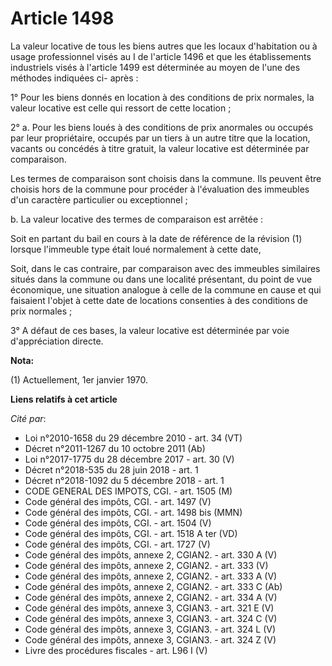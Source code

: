 # Article 1498

La valeur locative de tous les biens autres que les locaux d'habitation ou à usage professionnel visés au I de l'article 1496
et que les établissements industriels visés à l'article 1499 est déterminée au moyen de l'une des méthodes indiquées ci-
après :

1° Pour les biens donnés en location à des conditions de prix normales, la valeur locative est celle qui ressort de cette
location ;

2° a. Pour les biens loués à des conditions de prix anormales ou occupés par leur propriétaire, occupés par un tiers à un
autre titre que la location, vacants ou concédés à titre gratuit, la valeur locative est déterminée par comparaison.

Les termes de comparaison sont choisis dans la commune. Ils peuvent être choisis hors de la commune pour procéder à
l'évaluation des immeubles d'un caractère particulier ou exceptionnel ;

b. La valeur locative des termes de comparaison est arrêtée :

Soit en partant du bail en cours à la date de référence de la révision (1) lorsque l'immeuble type était loué normalement à
cette date,

Soit, dans le cas contraire, par comparaison avec des immeubles similaires situés dans la commune ou dans une localité
présentant, du point de vue économique, une situation analogue à celle de la commune en cause et qui faisaient l'objet à
cette date de locations consenties à des conditions de prix normales ;

3° A défaut de ces bases, la valeur locative est déterminée par voie d'appréciation directe.

**Nota:**

(1) Actuellement, 1er janvier 1970.

**Liens relatifs à cet article**

_Cité par_:

  - Loi n°2010-1658 du 29 décembre 2010 - art. 34 (VT)
  - Décret n°2011-1267 du 10 octobre 2011 (Ab)
  - Loi n°2017-1775 du 28 décembre 2017 - art. 30 (V)
  - Décret n°2018-535 du 28 juin 2018 - art. 1
  - Décret n°2018-1092 du 5 décembre 2018 - art. 1
  - CODE GENERAL DES IMPOTS, CGI. - art. 1505 (M)
  - Code général des impôts, CGI. - art. 1497 (V)
  - Code général des impôts, CGI. - art. 1498 bis (MMN)
  - Code général des impôts, CGI. - art. 1504 (V)
  - Code général des impôts, CGI. - art. 1518 A ter (VD)
  - Code général des impôts, CGI. - art. 1727 (V)
  - Code général des impôts, annexe 2, CGIAN2. - art. 330 A (V)
  - Code général des impôts, annexe 2, CGIAN2. - art. 333 (V)
  - Code général des impôts, annexe 2, CGIAN2. - art. 333 A (V)
  - Code général des impôts, annexe 2, CGIAN2. - art. 333 C (Ab)
  - Code général des impôts, annexe 2, CGIAN2. - art. 334 A (V)
  - Code général des impôts, annexe 3, CGIAN3. - art. 321 E (V)
  - Code général des impôts, annexe 3, CGIAN3. - art. 324 C (V)
  - Code général des impôts, annexe 3, CGIAN3. - art. 324 L (V)
  - Code général des impôts, annexe 3, CGIAN3. - art. 324 Z (V)
  - Livre des procédures fiscales - art. L96 I (V)
